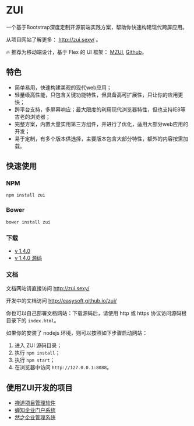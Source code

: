 # ZUI

一个基于Bootstrap深度定制开源前端实践方案，帮助你快速构建现代跨屏应用。

从项目网站了解更多： http://zui.sexy/ 。

🔥 推荐为移动端设计，基于 Flex 的 UI 框架： [MZUI](http://zui.sexy/m/), [Github](https://github.com/easysoft/mzui)。

## 特色

- 简单易用，快速构建美观的现代web应用；
- 轻量级高性能，只包含关键功能特性，但具备高可扩展性，只让你的应用更快；
- 跨平台支持，多屏幕响应；最大限度的利用现代浏览器特性，但也支持IE8等古老的浏览器；
- 完整方案，内置大量实用第三方组件，并进行了优化，适用大部分web应用的开发；
- 易于定制，有多个版本供选择，主要版本包含大部分特性，额外的内容按需加载。

## 快速使用

### NPM

```
npm install zui
```

### Bower

```
bower install zui
```

### 下载

 - [v 1.4.0](http://z.com/docs/download/zui-1.4.0-dist.zip)
 - [v 1.4.0 源码](https://github.com/easysoft/zui/archive/v1.4.0.zip)

### 文档

文档网站请直接访问 http://zui.sexy/

开发中的文档访问 http://easysoft.github.io/zui/

你也可以自己部署文档网站：下载源码后，请使用 http 或 https 协议访问源码根目录下的 `index.html`。

如果你的安装了 nodejs 环境，则可以按照如下步骤启动网站：

1. 进入 ZUI 源码目录；
2. 执行 `npm install`；
3. 执行 `npm start`；
4. 在浏览器中访问 `http://127.0.0.1:8088`。


## 使用ZUI开发的项目

- [禅道项目管理软件](http://zentao.net)
- [蝉知企业门户系统](http://chanzhi.org)
- [然之企业管理系统](http://ranzhi.org)
